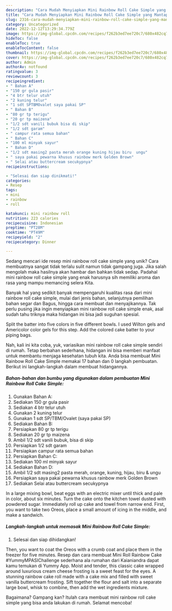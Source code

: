 ```yaml
---
description: "Cara Mudah Menyiapkan Mini Rainbow Roll Cake Simple yang Mantap"
title: "Cara Mudah Menyiapkan Mini Rainbow Roll Cake Simple yang Mantap"
slug: 2316-cara-mudah-menyiapkan-mini-rainbow-roll-cake-simple-yang-mantap
category: Uncategorized
date: 2022-12-12T13:29:34.779Z
image: https://img-global.cpcdn.com/recipes/f262b3ed7ee720c7/680x482cq70/mini-rainbow-roll-cake-simple-foto-resep-utama.jpg
hideToc: false
enableToc: true
enableTocContent: false
thumbnail: https://img-global.cpcdn.com/recipes/f262b3ed7ee720c7/680x482cq70/mini-rainbow-roll-cake-simple-foto-resep-utama.jpg
cover: https://img-global.cpcdn.com/recipes/f262b3ed7ee720c7/680x482cq70/mini-rainbow-roll-cake-simple-foto-resep-utama.jpg
author: Admin
authorAv: notfound
ratingvalue: 3
reviewcount: 3
recipeingredient:
- " Bahan A"
- "150 gr gula pasir"
- "4 btr telur utuh"
- "2 kuning telur"
- "1 sdt SPTBMOvalet saya pakai SP"
- " Bahan B"
- "80 gr tp terigu"
- "20 gr tp maizena"
- "1/2 sdt vanili bubuk bisa di skip"
- "1/2 sdt garam"
- " campur rata semua bahan"
- " Bahan C"
- "100 ml minyak sayur"
- " Bahan D"
- "1/2 sdt masing2 pasta merah orange kuning hijau biru  ungu"
- " saya pakai pewarna khusus rainbow merk Golden Brown"
- " Selai atau buttercream secukypnya"
recipeinstructions:

- "Selesai dan siap dinikmati!"
categories:
- Resep
tags:
- mini
- rainbow
- roll

katakunci: mini rainbow roll 
nutrition: 223 calories
recipecuisine: Indonesian
preptime: "PT28M"
cooktime: "PT49M"
recipeyield: "2"
recipecategory: Dinner

---
```





Sedang mencari ide resep mini rainbow roll cake simple yang unik? Cara membuatnya sangat tidak terlalu sulit namun tidak gampang juga. Jika salah mengolah maka hasilnya akan hambar dan bahkan tidak sedap. Padahal mini rainbow roll cake simple yang enak harusnya sih memiliki aroma dan rasa yang mampu memancing selera Kita.





Banyak hal yang sedikit banyak mempengaruhi kualitas rasa dari mini rainbow roll cake simple, mulai dari jenis bahan, selanjutnya pemilihan bahan segar dan Bagus, hingga cara membuat dan menyajikannya. Tak perlu pusing jika ingin menyiapkan mini rainbow roll cake simple enak,      asal sudah tahu triknya maka hidangan ini bisa jadi suguhan spesial.














Split the batter into five colors in five different bowls. I used Wilton gels and Americolor color gels for this step. Add the colored cake batter to your piping bags.






Nah, kali ini kita coba, yuk, variasikan mini rainbow roll cake simple sendiri di rumah. Tetap berbahan sederhana, hidangan ini bisa memberi manfaat untuk membantu menjaga kesehatan tubuh kita. Anda bisa membuat Mini Rainbow Roll Cake Simple memakai 17 bahan dan 0 langkah pembuatan. Berikut ini langkah-langkah dalam membuat hidangannya.

<!--inarticleads1-->

##### Bahan-bahan dan bumbu yang digunakan dalam pembuatan Mini Rainbow Roll Cake Simple:

1. Gunakan  Bahan A:
1. Sediakan 150 gr gula pasir
1. Sediakan 4 btr telur utuh
1. Gunakan 2 kuning telur
1. Gunakan 1 sdt SP/TBM/Ovalet (saya pakai SP)
1. Sediakan  Bahan B:
1. Persiapkan 80 gr tp terigu
1. Sediakan 20 gr tp maizena
1. Ambil 1/2 sdt vanili bubuk, bisa di skip
1. Persiapkan 1/2 sdt garam
1. Persiapkan  campur rata semua bahan
1. Persiapkan  Bahan C:
1. Sediakan 100 ml minyak sayur
1. Sediakan  Bahan D:
1. Ambil 1/2 sdt masing2 pasta merah, orange, kuning, hijau, biru &amp; ungu
1. Persiapkan  saya pakai pewarna khusus rainbow merk Golden Brown
1. Sediakan  Selai atau buttercream secukypnya


In a large mixing bowl, beat eggs with an electric mixer until thick and pale in color, about six minutes. Turn the cake onto the kitchen towel dusted with powdered sugar. Immediately roll up cake and towel from narrow end. First, you want to take two Oreos, place a small amount of icing in the middle, and make a sandwich. 

<!--inarticleads2-->

##### Langkah-langkah untuk memasak Mini Rainbow Roll Cake Simple:


1. Selesai dan siap dihidangkan!

Then, you want to coat the Oreos with a crumb coat and place them in the freezer for five minutes. Resep dan cara membuat Mini Roll Rainbow Cake #YummyMPASIChallenge sederhana ala rumahan dari Kaianiandra dapat kamu temukan di Yummy App. Moist and tender, this classic cake wrapped around luxurious cream cheese frosting is a sweet feast for the eyes. A stunning rainbow cake roll made with a cake mix and filled with sweet vanilla buttercream frosting. Sift together the flour and salt into a separate large bowl, whisk to combine, then add the wet ingredients mixture. 

Bagaimana? Gampang kan? Itulah cara membuat mini rainbow roll cake simple yang bisa anda lakukan di rumah. Selamat mencoba!
